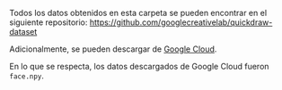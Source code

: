 Todos los datos obtenidos en esta carpeta se
pueden encontrar en el siguiente repositorio: https://github.com/googlecreativelab/quickdraw-dataset

Adicionalmente, se pueden descargar de 
[Google Cloud](https://console.cloud.google.com/storage/browser/quickdraw_dataset;tab=objects?prefix=&forceOnObjectsSortingFiltering=false).

En lo que se respecta, los datos descargados de Google Cloud fueron `face.npy`.